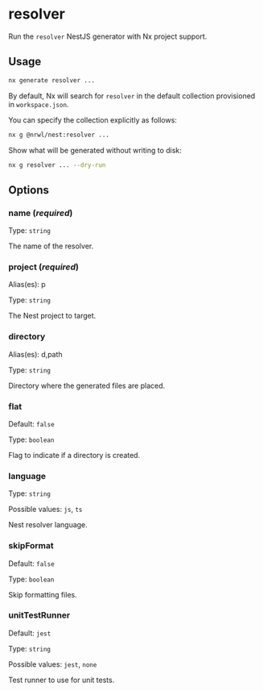# resolver

Run the `resolver` NestJS generator with Nx project support.

## Usage

```bash
nx generate resolver ...
```

By default, Nx will search for `resolver` in the default collection provisioned in `workspace.json`.

You can specify the collection explicitly as follows:

```bash
nx g @nrwl/nest:resolver ...
```

Show what will be generated without writing to disk:

```bash
nx g resolver ... --dry-run
```

## Options

### name (_**required**_)

Type: `string`

The name of the resolver.

### project (_**required**_)

Alias(es): p

Type: `string`

The Nest project to target.

### directory

Alias(es): d,path

Type: `string`

Directory where the generated files are placed.

### flat

Default: `false`

Type: `boolean`

Flag to indicate if a directory is created.

### language

Type: `string`

Possible values: `js`, `ts`

Nest resolver language.

### skipFormat

Default: `false`

Type: `boolean`

Skip formatting files.

### unitTestRunner

Default: `jest`

Type: `string`

Possible values: `jest`, `none`

Test runner to use for unit tests.

